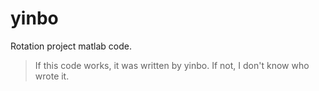 yinbo
======
Rotation project matlab code.

>If this code works, it was written by yinbo. If not, I don't know who wrote it.